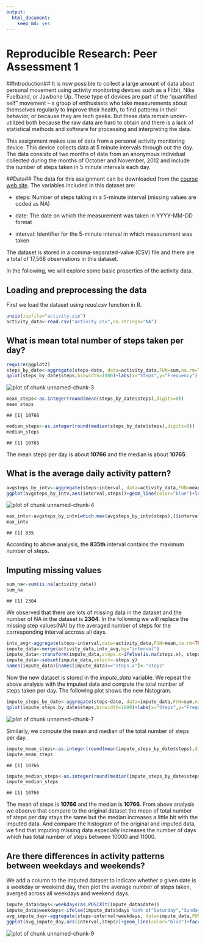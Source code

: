 ```yaml
---
output:
  html_document:
    keep_md: yes
---
```


# Reproducible Research: Peer Assessment 1

##Introduction##
It is now possible to collect a large amount of data about personal movement using activity monitoring devices such as a Fitbit, Nike Fuelband, or Jawbone Up. These type of devices are part of the “quantified self” movement – a group of enthusiasts who take measurements about themselves regularly to improve their health, to find patterns in their behavior, or because they are tech geeks. But these data remain under-utilized both because the raw data are hard to obtain and there is a lack of statistical methods and software for processing and interpreting the data.

This assignment makes use of data from a personal activity monitoring device. This device collects data at 5 minute intervals through out the day. The data consists of two months of data from an anonymous individual collected during the months of October and November, 2012 and include the number of steps taken in 5 minute intervals each day. 

##Data##
The data for this assignment can be downloaded from the [course web site](https://d396qusza40orc.cloudfront.net/repdata%2Fdata%2Factivity.zip). The variables included in this dataset are:

- steps: Number of steps taking in a 5-minute interval (missing values are coded as NA)

- date: The date on which the measurement was taken in YYYY-MM-DD format

- interval: Identifier for the 5-minute interval in which measurement was taken

The dataset is stored in a comma-separated-value (CSV) file and there are a total of 17,568 observations in this dataset.

In the following, we will explore some basic properties of the activity data. 

## Loading and preprocessing the data
First we load the dataset using *read.csv* function in R.

```r
unzip(zipfile="activity.zip")
activity_data<-read.csv("activity.csv",na.strings="NA")
```

## What is mean total number of steps taken per day?

```r
require(ggplot2)
steps_by_date<-aggregate(steps~date, data=activity_data,FUN=sum,na.rm=TRUE)
qplot(steps_by_date$steps,binwidth=1000)+labs(x="Steps",y="Frequency")
```

![plot of chunk unnamed-chunk-3](figure/unnamed-chunk-3-1.png) 

```r
mean_steps<-as.integer(round(mean(steps_by_date$steps),digits=0))
mean_steps
```

```
## [1] 10766
```

```r
median_steps<-as.integer(round(median(steps_by_date$steps),digits=0))
median_steps
```

```
## [1] 10765
```
The mean steps per day is about **10766** and the median is about **10765**.

## What is the average daily activity pattern?

```r
avgsteps_by_intv<-aggregate(steps~interval, data=activity_data,FUN=mean,na.rm=TRUE)
ggplot(avgsteps_by_intv,aes(interval,steps))+geom_line(color="blue")+labs(x="Intervals",y="Averaged steps")
```

![plot of chunk unnamed-chunk-4](figure/unnamed-chunk-4-1.png) 

```r
max_intv<-avgsteps_by_intv[which.max(avgsteps_by_intv$steps),]$interval
max_intv
```

```
## [1] 835
```
According to above analysis, the **835th** interval contains the maximum number of steps.

## Imputing missing values

```r
sum_na<-sum(is.na(activity_data))
sum_na
```

```
## [1] 2304
```
We observed that there are lots of missing data in the dataset and the number of NA in the dataset is **2304**. In the following we will replace the missing step values(NA) by the averaged number of steps for the corresponding interval accross all days.

```r
intv_avg<-aggregate(steps~interval,data=activity_data,FUN=mean,na.rm=TRUE)
impute_data<-merge(activity_data,intv_avg,by="interval")
impute_data<-transform(impute_data,steps.x=ifelse(is.na(steps.x), steps.y, steps.x))
impute_data<-subset(impute_data,select=-steps.y)
names(impute_data)[names(impute_data)=="steps.x"]<-"steps"
```
Now the new dataset is stored in the *impute_data* variable. We repeat the above analysis with the imputed data and compute the total number of steps taken per day. The following plot shows the new histogram.


```r
impute_steps_by_date<-aggregate(steps~date, data=impute_data,FUN=sum,na.rm=TRUE)
qplot(impute_steps_by_date$steps,binwidth=1000)+labs(x="Steps",y="Frequency")
```

![plot of chunk unnamed-chunk-7](figure/unnamed-chunk-7-1.png) 

Similarly, we compute the mean and median of the total number of steps per day.

```r
impute_mean_steps<-as.integer(round(mean(impute_steps_by_date$steps),digits=0))
impute_mean_steps
```

```
## [1] 10766
```

```r
impute_median_steps<-as.integer(round(median(impute_steps_by_date$steps),digits=0))
impute_median_steps
```

```
## [1] 10766
```
The mean of steps is **10766** and the median is **10766**. From above analysis we observe that compare to the original dataset the mean of total number of steps per day stays the same but the median increases a little bit with the imputed data. And compare the histogram of the original and imputed data, we find that imputing missing data especially increases the number of days which has total number of steps between 10000 and 11000. 

## Are there differences in activity patterns between weekdays and weekends?
We add a column to the imputed dataset to indicate whether a given date is a weekday or weekend day, then plot the average number of steps taken, averged across all weekdays and weekend days. 

```r
impute_data$days<-weekdays(as.POSIXlt(impute_data$date))
impute_data$weekdays<-ifelse(impute_data$days %in% c("Saturday","Sunday"),"weekend","weekday")
avg_impute_day<-aggregate(steps~interval+weekdays, data=impute_data,FUN=mean)
ggplot(avg_impute_day,aes(interval,steps))+geom_line(color="blue")+facet_wrap(~weekdays,nrow=2,ncol=1)+labs(x="Intervals",y="Number of steps")
```

![plot of chunk unnamed-chunk-9](figure/unnamed-chunk-9-1.png) 
